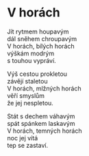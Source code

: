 # V horách

Jít rytmem houpavým  
dál sněhem chroupavým  
V horách, bílých horách  
výškám modrým  
s touhou vypráví.

Výš cestou prokletou  
závějí staletou  
V horách, mlžných horách  
věří smyslům  
že jej nespletou.

Stát s dechem váhavým  
spát spánkem laskavým  
V horách, temných horách  
noc jej vítá     
tep se zastaví.
